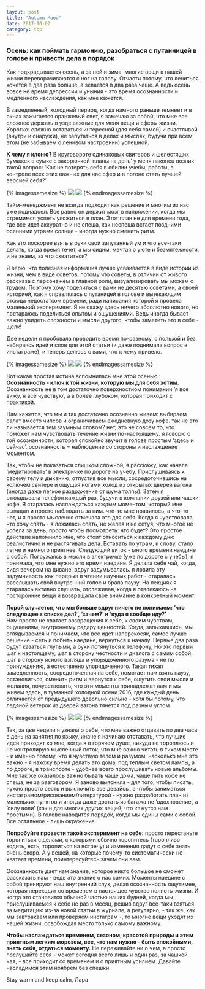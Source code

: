 ```yaml
---
layout: post
title: "Autumn Mood"
date: 2017-10-02
category: top
---
```


### Осень: как поймать гармонию, разобраться с путанницей в голове и привести дела в порядок


Как подкрадывается осень, а за ней и зима, многие вещи в нашей жизни переворачиваются с ног на голову. Отчасти потому, что лениться хочется в два раза больше, а зевается в два раза чаще. А ведь осень вовсе не время депрессии и уныния - это время осознанности и медленного наслаждения, как мне кажется.

В замедленный, холодный период, когда намного раньше темнеет и в окнах зажигается оранжевый свет, я замечаю за собой, что мне все сложнее держать в узде важные для меня вещи и сферы жизни. Коротко: сложно оставаться интересной (для себя самой) и счастливой (внутри и снаружи), не запутаться в делах и мыслях, будучи при всем этом (не забываем о ленивом настроении) успешной.

**К чему я клоню?** В круговороте одинаковых свитеров и шелестящих бумажек в сумке с закорючкой ‘планы на день’ у меня наконец возник такой вопрос: ‘Как не потерять себя в обилии учебы, работы, в контроле всех этих важных для нас сфер и в погоне стать лучшей версией себя?’

{% imagessamesize %}
  ![](/assets/images/2017/10/1.jpg)
  ![](/assets/images/2017/10/2.jpg)
{% endimagessamesize %}

Тайм-менеджмент не всегда подходит как решение и многим из нас уже поднадоел. Все равно он держит мозг в напряжении, когда мы стремимся успеть уложиться в план. Этот план не для времени года, где все идет аккуратно и не спеша, как неспеша встает поздними осенними утрами солнце - иногда нужно сменить ритм.

Как это поскорее взять в руки свой запутанный ум и что все-таки делать, когда время течет, а мы сидим, мечтая о уюте и безмятежности, и не знаем, за что схватиться? 

<!-- -->

Я верю, что полезная информация лучше усваивается в виде истории из жизни, чем в виде советов, потому что советы, в отличии от живого рассказа с персонажем в главной роли, визуализировать мы можем с трудом.
Поэтому хочу поделиться с вами не десятью советами, а своей историей, как я справлялась с путаницей в голове и вытекающим отсюда недостатком времени, ради написания которой я провела маленький эксперимент. 
Я не скажу здесь ничего абсолютно нового, но постараюсь поделиться опытом и ощущениями. Ведь иногда бывает важно увидеть сложности и мысли другого, чтобы заметить это в себе - щелк!

Две недели я пробовала проводить время по-разному, с пользой и без, набираясь идей и слов для этой статьи (и даже поднимала вопрос в инстаграме), и теперь делюсь с вами, что к чему привело.

{% imagessamesize %}
  ![](/assets/images/2017/10/3.jpg)
  ![](/assets/images/2017/10/4.jpg)
{% endimagessamesize %}

Вот какая простая истина вспомнилась мне этой осенью :
**Осознанность - ключ к той жизни, которую мы для себя хотим.** Осознанность не в том достаточно поверхностном понимании ‘я все вижу, я все чувствую’, а в более глубоком, которая приходит с практикой.

Нам кажется, что мы и так достаточно осознанно живем: выбираем салат вместо чипсов и ограничиваем ежедневную дозу кофе. так не это ли называется тем заумным словом? 
нет, это не совсем то, что поможет нам чувствовать течение жизни по-настоящему.
я говорю о той осознанности, которая спокойно звучит в голове простым ‘здесь и сейчас’. осознанность = наблюдение со стороны и наслаждение моментом. 

Так, чтобы не показаться слишком сложной, я расскажу, как начала ‘медитировать’ в электричке по дороге на учебу. Прислушиваясь к своему телу и дыханию, отпустив все мысли, сосредоточившись на колючем свитере и ощущая ногами холод из открытых дверей вагона (иногда даже легкое раздражение от шума толпы).
Затем я откладывала телефон каждый раз, будучи в компании друзей или чашки кофе. Я старалась наслаждаться каждым моментом, который мне выпадал и просто наблюдать за ним. что-то мне нравилось, а что-то нет, и я просто мысленно отмечала это для себя.
Когда я чувствовала, что хочу спать - я ложилась спать, не жалея и не сетуя, что многое не успела за день, просто чтобы посмотреть: что будет? Это простое действие напомнило мне, что стоит относиться к каждому дню реалистично и не растягивать дела. Вставать по утрам, к слову, стало легче и намного приятнее. 
Следующий виток - много времени наедине с собой. Погружаясь в мысли в электричке (уже по дороге с учебы), я понимала, что мне нужно это время наедине. 
Я делала себе чай, когда, сидя вечером на диване, вдруг задумывалась. я ловила эту задумчивость как перерыв в чтении научных работ - старалась расслышать  свой внутренний голос и брала паузу. 
На лекциях я старалась активно слушать, отслеживая, когда я отвлекаюсь на посторонние вещи и возвращала свое внимание в конкретный момент. 

**Порой случается, что мы больше вдруг ничего не понимаем: ‘что следующее в списке дел?’, ‘зачем?’ и ‘куда я вообще иду?’**  
Нам просто не хватает возвращения к себе, к своим чувствам, ощущениям, внутреннему радару ценностей. 
Когда, запыхавшись, мы оглядываемся и понимаем, что все идет наперекосяк, самое лучше решение - сеть и побыть наедине, вернуться к началу.
Первые два раза будут казаться глупыми, а руки потянуться к телефону, 
Но это первый шаг к настоящему, шаг в сторону честности и диалога с самим собой,
шаг в сторону ясного взгляда и упорядоченного разума - не по принуждению, а естественно упорядоченного. 
Такая тихая замедленность, сосредоточенная на себе, помогает нам взять паузу, остановиться, сменить ритм и вернутся к себе, ощутить свои мысли и желания, почувствовать, что эти моменты принадлежат нам и мы живем здесь, в туманной холодной осени 2016, где каждый день отличается от предыдущего довольно сильно - хотя бы потому, что ледяной ветерок из дверей вагона тянется под разным углом.

{% imagessamesize %}
  ![](/assets/images/2017/10/5.jpg)
  ![](/assets/images/2017/10/6.jpg)
{% endimagessamesize %}

Так, за две недели я узнала о себе,
что мне важно отдавать по два часа в день на занятия по языку, иначе я начинаю отставать,
что лучшие идеи приходят ко мне, когда я в горячем душе, никуда не тороплюсь и не контролирую мысленный поток,
что мне важно читать в тихом месте - и именно потому, что я чувствую телом и разумом, насколько мне это важно - я нахожу время делать это дома, под теплым светом лампы, а по дороге, в транспорте - удобнее всего прослушивать новые альбомы.
Мне так же оказалось важно бывать чаще дома, чаще пить кофе не спеша, не за разговором. Я заново выяснила - для того, чтобы писать, нужно просто сесть и выключить все девайсы,
а чтобы заниматься инстаграмом/рисованием/литературой - нужно разработать план из маленьких пунктов и иногда даже достать из багажа не ‘вдохновение’, а ‘силу воли’ (как и для многих других вещей, что кажутся нам простыми).
В голове наводится порядок, когда мы едины сами с собой. Все остальное - лишь окружение.

**Попробуйте провести такой эксперимент на себе:** просто перестаньте торопиться с делами, с которыми обычно торопитесь (торопливо ходить, есть, торопиться на встречу) и изменения дадут о себе знать очень скоро. А у вещей, на которые почему-то систематически не хватает времени, поинтересуйтесь зачем они вам.

Осознанность дает нам знание, которое никто большое не сможет рассказать нам - ведь это знание о нас самих.  Моменты наедине с собой тренируют наш внутренний слух, делая осознанность ощутимее, которая переходит со временем в настоящее чувство полноты жизни. 
И когда это становится обычной частью наших будней, когда мы прислушиваемся к себе не раз в месяц, решив вдруг все-таки взяться за медитацию из-за новой статьи в журнале, а регулярно, - так же, как мы завтракаем или проверяем инстаграм -, то многие вещи уходят из нашей жизни, освобождая место только самому важному.

**Чтобы наслаждаться временем, сезоном, красотой природы и этим приятным легким морозом, все, что нам нужно - быть спокойными, знать себя, отдаться моменту.**
Не переживайте ни о чем, а просто послушайте себя - может сегодня всего лишь и один раз, за чашкой чая, - все приходит со временем и с приятным усилием. Давайте насладимся этим ноябрем без спешки.

Stay warm and keep calm,
Лара 
